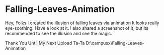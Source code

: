 # Falling-Leaves-Animation
Hey, Folks
I created the illusion of falling leaves via animation
It looks really eye-soothing.
Have a look at it.
I also shared a screenshot of it, but its recommended
to see the illusion and see the magic.

Thank You
Until My Next Upload
Ta-Ta
D:\campusx\Falling-Leaves-Animation
